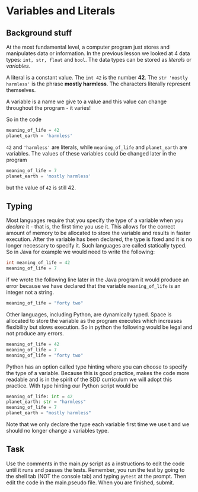 # Variables and Literals

## Background stuff

At the most fundamental level, a computer program just stores and manipulates data or information. In the previous lesson we looked at 4 data types: `int, str, float` and `bool`. The data types can be stored as *literals* or *variables*.

A literal is a constant value. The `int 42` is the number **42**. The `str 'mostly harmless'` is the phrase **mostly harmless**. The characters literally represent themselves.

A variable is a name we give to a value and this value can change throughout the program - it varies!

So in the code
```python
meaning_of_life = 42
planet_earth = 'harmless'
```

`42` and `'harmless'` are literals, while `meaning_of_life` and `planet_earth` are variables. The values of these variables could be changed later in the program

```python
meaning_of_life = 7
planet_earth = 'mostly harmless'
```

but the value of `42` is still 42.

## Typing
Most languages require that you specify the type of a variable when you *declare* it - that is, the first time you use it. This allows for the correct amount of memory to be allocated to store the variable and results in faster execution. After the variable has been declared, the type is fixed and it is no longer necessary to specify it. Such languages are called statically typed. So in Java for example we would need to write the following:

```java
int meaning_of_life = 42
meaning_of_life = 7
```
if we wrote the following line later in the Java program it would produce an error because we have declared that the variable `meaning_of_life` is an integer not a string.

```java
meaning_of_life = "forty two"
```
Other languages, including Python, are dynamically typed. Space is allocated to store the variable as the program executes which increases flexibility but slows execution. So in python the following would be legal and not produce any errors.

```python
meaning_of_life = 42
meaning_of_life = 7
meaning_of_life = "forty two"
```

Python has an option called type hinting where you can choose to specify the type of a variable. Because this is good practice, makes the code more readable and is in the spirit of the SDD curriculum we will adopt this practice. With type hinting our Python script would be

```python
meaning_of_life: int = 42
planet_earth: str = "harmless"
meaning_of_life = 7
planet_earth = "mostly harmless"
```
Note that we only declare the type each variable first time we use t and we should no longer change a variables type.

## Task

Use the comments in the main.py script as a instructions to edit the code until it runs and passes the tests. Remember, you run the test by going to the shell tab (NOT the console tab) and typing `pytest` at the prompt. Then edit the code in the main.pseudo file. When you are finished, submit.
